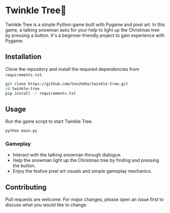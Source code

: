 # Twinkle Tree🎄

Twinkle Tree is a simple Python game built with Pygame and pixel art. In this game, a talking snowman asks for your help to light up the Christmas tree by pressing a button. It's a beginner-friendly project to gain experience with Pygame.

## Installation

Clone the repository and install the required dependencies from `requirements.txt`.

```bash
git clone https://github.com/tovihehe/twinkle-tree.git
cd twinkle-tree
pip install -r requirements.txt
```

## Usage

Run the game script to start Twinkle Tree.

```bash
python main.py
```

### Gameplay

- Interact with the talking snowman through dialogue.
- Help the snowman light up the Christmas tree by finding and pressing the button.
- Enjoy the festive pixel art visuals and simple gameplay mechanics.

## Contributing

Pull requests are welcome. For major changes, please open an issue first to discuss what you would like to change.